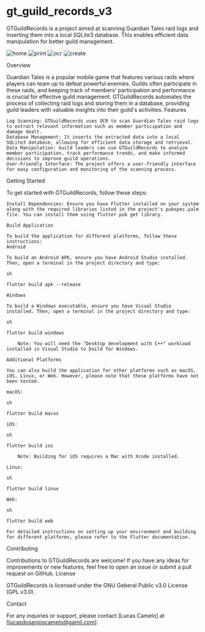 # gt_guild_records_v3

GTGuildRecords is a project aimed at scanning Guardian Tales raid logs and inserting them into a local SQLite3 database. This enables efficient data manipulation for better guild management.

![home](assets/images/home_page.jpg) ![print](assets/images/print_page.jpg) 
![ocr](assets/images/ocr_page.jpg) ![create](assets/images/open_page.jpg)

Overview

Guardian Tales is a popular mobile game that features various raids where players can team up to defeat powerful enemies. Guilds often participate in these raids, and keeping track of members' participation and performance is crucial for effective guild management. GTGuildRecords automates the process of collecting raid logs and storing them in a database, providing guild leaders with valuable insights into their guild's activities.
Features

    Log Scanning: GTGuildRecords uses OCR to scan Guardian Tales raid logs to extract relevant information such as member participation and damage dealt.
    Database Management: It inserts the extracted data into a local SQLite3 database, allowing for efficient data storage and retrieval.
    Data Manipulation: Guild leaders can use GTGuildRecords to analyze member participation, track performance trends, and make informed decisions to improve guild operations.
    User-Friendly Interface: The project offers a user-friendly interface for easy configuration and monitoring of the scanning process.

Getting Started

To get started with GTGuildRecords, follow these steps:

    Install Dependencies: Ensure you have Flutter installed on your system along with the required libraries listed in the project's pubspec.yalm file. You can install them using flutter pub get library.

    Build Application

    To build the application for different platforms, follow these instructions:
    Android

    To build an Android APK, ensure you have Android Studio installed. Then, open a terminal in the project directory and type:

    sh

    flutter build apk --release

    Windows

    To build a Windows executable, ensure you have Visual Studio installed. Then, open a terminal in the project directory and type:

    sh

    flutter build windows

        Note: You will need the "Desktop development with C++" workload installed in Visual Studio to build for Windows.

    Additional Platforms

    You can also build the application for other platforms such as macOS, iOS, Linux, or Web. However, please note that these platforms have not been tested.

    macOS:

    sh

    flutter build macos

    iOS:

    sh

    flutter build ios

        Note: Building for iOS requires a Mac with Xcode installed.

    Linux:

    sh

    flutter build linux

    Web:

    sh

    flutter build web

    For detailed instructions on setting up your environment and building for different platforms, please refer to the Flutter documentation.

Contributing

Contributions to GTGuildRecords are welcome! If you have any ideas for improvements or new features, feel free to open an issue or submit a pull request on GitHub.
License

GTGuildRecords is licensed under the GNU Geberal Public v3.0 License (GPL v3.0).

Contact

For any inquiries or support, please contact [Lucas Camelo] at [lucasdosanjoscamelo@gamil.com].
